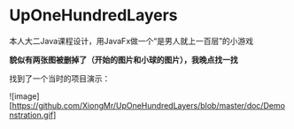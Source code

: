 # UpOneHundredLayers
本人大二Java课程设计，用JavaFx做一个“是男人就上一百层”的小游戏

**貌似有两张图被删掉了（开始的图片和小球的图片），我晚点找一找**

找到了一个当时的项目演示：

![image][https://github.com/XiongMr/UpOneHundredLayers/blob/master/doc/Demonstration.gif]